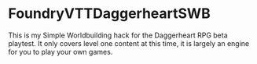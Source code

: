 # FoundryVTTDaggerheartSWB
This is my Simple Worldbuilding hack for the Daggerheart RPG beta playtest. It only covers level one content at this time, it is largely an engine for you to play your own games.

